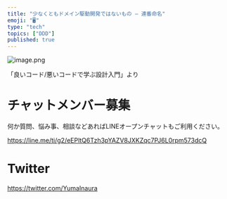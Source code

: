 ```yaml
---
title: "少なくともドメイン駆動開発ではないもの – 連番命名"
emoji: "🖥"
type: "tech"
topics: ["DDD"]
published: true
---
```


![image.png](https://qiita-image-store.s3.ap-northeast-1.amazonaws.com/0/89618/cdba7e79-51eb-aeb2-be1d-f00340feb87a.png)

「良いコード/悪いコードで学ぶ設計入門」より

# チャットメンバー募集


何か質問、悩み事、相談などあればLINEオープンチャットもご利用ください。

https://line.me/ti/g2/eEPltQ6Tzh3pYAZV8JXKZqc7PJ6L0rpm573dcQ


# Twitter

https://twitter.com/YumaInaura

